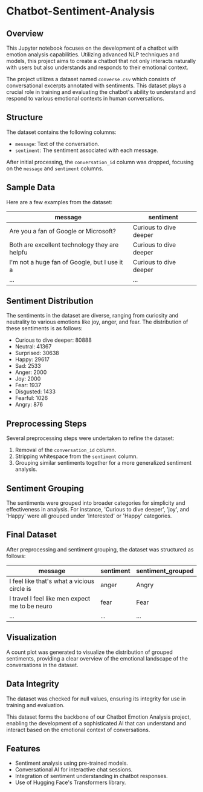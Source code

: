 # Chatbot-Sentiment-Analysis

## Overview
This Jupyter notebook focuses on the development of a chatbot with emotion analysis capabilities. Utilizing advanced NLP techniques and models, this project aims to create a chatbot that not only interacts naturally with users but also understands and responds to their emotional context.

The project utilizes a dataset named `converse.csv` which consists of conversational excerpts annotated with sentiments. This dataset plays a crucial role in training and evaluating the chatbot's ability to understand and respond to various emotional contexts in human conversations.

## Structure
The dataset contains the following columns:
- `message`: Text of the conversation.
- `sentiment`: The sentiment associated with each message.

After initial processing, the `conversation_id` column was dropped, focusing on the `message` and `sentiment` columns.

## Sample Data
Here are a few examples from the dataset:

| message                                       | sentiment            |
| --------------------------------------------- | -------------------- |
| Are you a fan of Google or Microsoft?         | Curious to dive deeper|
| Both are excellent technology they are helpfu | Curious to dive deeper|
| I'm not a huge fan of Google, but I use it a  | Curious to dive deeper|
| ...                                           | ...                  |

## Sentiment Distribution
The sentiments in the dataset are diverse, ranging from curiosity and neutrality to various emotions like joy, anger, and fear. The distribution of these sentiments is as follows:

- Curious to dive deeper: 80888
- Neutral: 41367
- Surprised: 30638
- Happy: 29617
- Sad: 2533
- Anger: 2000
- Joy: 2000
- Fear: 1937
- Disgusted: 1433
- Fearful: 1026
- Angry: 876

## Preprocessing Steps
Several preprocessing steps were undertaken to refine the dataset:

1. Removal of the `conversation_id` column.
2. Stripping whitespace from the `sentiment` column.
3. Grouping similar sentiments together for a more generalized sentiment analysis.

## Sentiment Grouping
The sentiments were grouped into broader categories for simplicity and effectiveness in analysis. For instance, 'Curious to dive deeper', 'joy', and 'Happy' were all grouped under 'Interested' or 'Happy' categories.

## Final Dataset
After preprocessing and sentiment grouping, the dataset was structured as follows:

| message                                       | sentiment            | sentiment_grouped |
| --------------------------------------------- | -------------------- | ----------------- |
| I feel like that's what a vicious circle is   | anger                | Angry             |
| I travel I feel like men expect me to be neuro| fear                 | Fear              |
| ...                                           | ...                  | ...               |

## Visualization
A count plot was generated to visualize the distribution of grouped sentiments, providing a clear overview of the emotional landscape of the conversations in the dataset.

## Data Integrity
The dataset was checked for null values, ensuring its integrity for use in training and evaluation.

This dataset forms the backbone of our Chatbot Emotion Analysis project, enabling the development of a sophisticated AI that can understand and interact based on the emotional context of conversations.

## Features
- Sentiment analysis using pre-trained models.
- Conversational AI for interactive chat sessions.
- Integration of sentiment understanding in chatbot responses.
- Use of Hugging Face's Transformers library.

